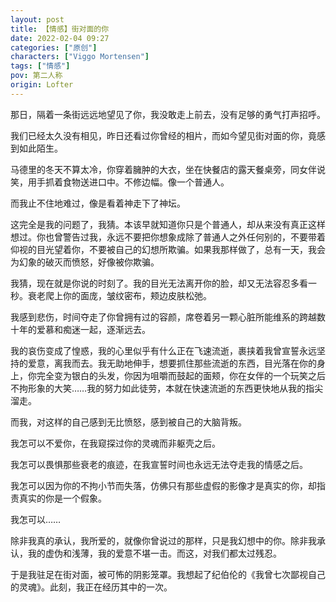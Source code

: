 ```yaml
---
layout: post
title: 【情感】街对面的你
date: 2022-02-04 09:27
categories: ["原创"]
characters: ["Viggo Mortensen"]
tags: ["情感"]
pov: 第二人称
origin: Lofter
---
```


那日，隔着一条街远远地望见了你，我没敢走上前去，没有足够的勇气打声招呼。

我们已经太久没有相见，昨日还看过你曾经的相片，而如今望见街对面的你，竟感到如此陌生。

马德里的冬天不算太冷，你穿着臃肿的大衣，坐在快餐店的露天餐桌旁，同女伴说笑，用手抓着食物送进口中。不修边幅。像一个普通人。

而我止不住地难过，像是看着神走下了神坛。

这完全是我的问题了，我猜。本该早就知道你只是个普通人，却从来没有真正这样想过。你也曾警告过我，永远不要把你想象成除了普通人之外任何别的，不要带着仰视的目光望着你，不要被自己的幻想所欺骗。如果我那样做了，总有一天，我会为幻象的破灭而愤怒，好像被你欺骗。

我猜，现在就是你说的时刻了。我的目光无法离开你的脸，却又无法容忍多看一秒。衰老爬上你的面庞，皱纹密布，颊边皮肤松弛。

我感到悲伤，时间夺走了你曾拥有过的容颜，席卷着另一颗心脏所能维系的跨越数十年的爱慕和痴迷一起，逐渐远去。

我的哀伤变成了惶惑，我的心里似乎有什么正在飞速流逝，裹挟着我曾宣誓永远坚持的爱意，离我而去。我无助地伸手，想要抓住那些流逝的东西，目光落在你的身上，你完全变为银白的头发，你因为咀嚼而鼓起的面颊，你在女伴的一个玩笑之后不拘形象的大笑……我的努力如此徒劳，本就在快速流逝的东西更快地从我的指尖溜走。

而我，对这样的自己感到无比愤怒，感到被自己的大脑背叛。

我怎可以不爱你，在我窥探过你的灵魂而非躯壳之后。

我怎可以畏惧那些衰老的痕迹，在我宣誓时间也永远无法夺走我的情感之后。

我怎可以因为你的不拘小节而失落，仿佛只有那些虚假的影像才是真实的你，却指责真实的你是一个假象。

我怎可以……

除非我真的承认，我所爱的，就像你曾说过的那样，只是我幻想中的你。除非我承认，我的虚伪和浅薄，我的爱意不堪一击。而这，对我们都太过残忍。

于是我驻足在街对面，被可怖的阴影笼罩。我想起了纪伯伦的《我曾七次鄙视自己的灵魂》。此刻，我正在经历其中的一次。
